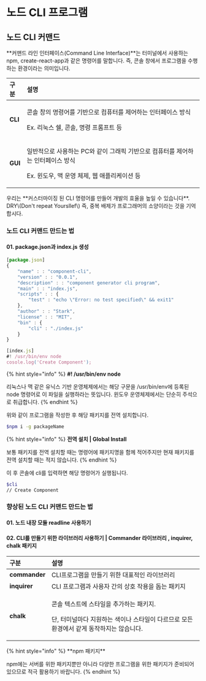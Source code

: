 # 노드 CLI 프로그램

## 노드 CLI 커맨드 

 **커맨드 라인 인터페이스\(Command Line Interface\)**는 터미널에서 사용하는 npm, create-react-app과 같은 명령어를 말합니다. 즉, 콘솔 창에서 프로그램을 수행하는 환경이라는 의미입니다.

<table>
  <thead>
    <tr>
      <th style="text-align:left">&#xAD6C;&#xBD84;</th>
      <th style="text-align:left">&#xC124;&#xBA85;</th>
    </tr>
  </thead>
  <tbody>
    <tr>
      <td style="text-align:left"><b>CLI</b> 
      </td>
      <td style="text-align:left">
        <p>&#xCF58;&#xC194; &#xCC3D;&#xC758; &#xBA85;&#xB839;&#xC5B4;&#xB97C; &#xAE30;&#xBC18;&#xC73C;&#xB85C;
          &#xCEF4;&#xD4E8;&#xD130;&#xB97C; &#xC81C;&#xC5B4;&#xD558;&#xB294; &#xC778;&#xD130;&#xD398;&#xC774;&#xC2A4;
          &#xBC29;&#xC2DD;</p>
        <p>Ex. &#xB9AC;&#xB205;&#xC2A4; &#xC258;, &#xCF58;&#xC194;, &#xBA85;&#xB839;
          &#xD504;&#xB86C;&#xD504;&#xD2B8; &#xB4F1;</p>
      </td>
    </tr>
    <tr>
      <td style="text-align:left"><b>GUI</b>
      </td>
      <td style="text-align:left">
        <p>&#xC77C;&#xBC18;&#xC801;&#xC73C;&#xB85C; &#xC0AC;&#xC6A9;&#xD558;&#xB294;
          PC&#xC640; &#xAC19;&#xC774; &#xADF8;&#xB798;&#xD53D; &#xAE30;&#xBC18;&#xC73C;&#xB85C;
          &#xCEF4;&#xD4E8;&#xD130;&#xB97C; &#xC81C;&#xC5B4;&#xD558;&#xB294; &#xC778;&#xD130;&#xD398;&#xC774;&#xC2A4;
          &#xBC29;&#xC2DD;</p>
        <p>Ex. &#xC708;&#xB3C4;&#xC6B0;, &#xB9E5; &#xC6B4;&#xC601; &#xCCB4;&#xC81C;,
          &#xC6F9; &#xC560;&#xD50C;&#xB9AC;&#xCF00;&#xC774;&#xC158; &#xB4F1;</p>
      </td>
    </tr>
  </tbody>
</table> 우리는 **커스터마이징 된 CLI 명령어를 만들어 개발의 효율을 높일 수 있습니다**. DRY\(Don't repeat Yoursllef\) 즉, 중복 배제가 프로그래머의 소양이라는 것을 기억합시다.

### 노드 CLI 커맨드 만드는 법

#### 01. package.json과 index.js 생성

```javascript
[package.json]
{
    "name" : : "component-cli",
    "version" : : "0.0.1",
    "description" : : "component generator cli program",
    "main" : : "index.js",
    "scripts" : : {
        "test" : "echo \"Error: no test specified\" && exit1"
    },
    "author" : : "Stark",
    "license" : : "MIT",
    "bin" : {
        "cli" : "./index.js"
    }
}
```

```javascript
[index.js]
#! /usr/bin/env node
cosole.log('Create Component');
```

{% hint style="info" %}
**\#! /usr/bin/env node**

리눅스나 맥 같은 유닉스 기반 운영체제에서는 해당 구문을 /usr/bin/env에 등록된 node 명령어로 이 파일을 실행하라는 뜻입니다. 윈도우 운영체제에서는 단순히 주석으로 취급합니다.
{% endhint %}

 위와 같이 프로그램을 작성한 후 해당 패키지를 전역 설치합니다.

```bash
$npm i -g packageName
```

{% hint style="info" %}
**전역 설치 \| Global Install**

보통 패키지를 전역 설치할 때는 명령어에 패키지명을 함께 적어주지만 현재 패키지를 전역 설치할 때는 적지 않습니다. 
{% endhint %}

 이 후 콘솔에 cli를 입력하면 해당 명령어가 실행됩니다. 

```bash
$cli
// Create Component
```

### 향상된 노드 CLI 커맨드 만드는 법

#### 01. 노드 내장 모듈 readline 사용하기



#### 02. CLI를 만들기 위한 라이브러리 사용하기 \| Commander 라이브러리 , inquirer, chalk 패키지 

<table>
  <thead>
    <tr>
      <th style="text-align:left">&#xAD6C;&#xBD84;</th>
      <th style="text-align:left">&#xC124;&#xBA85;</th>
    </tr>
  </thead>
  <tbody>
    <tr>
      <td style="text-align:left"><b>commander</b>
      </td>
      <td style="text-align:left">CLI&#xD504;&#xB85C;&#xADF8;&#xB7A8;&#xC744; &#xB9CC;&#xB4E4;&#xAE30; &#xC704;&#xD55C;
        &#xB300;&#xD45C;&#xC801;&#xC778; &#xB77C;&#xC774;&#xBE0C;&#xB7EC;&#xB9AC;</td>
    </tr>
    <tr>
      <td style="text-align:left"><b>inquirer</b>
      </td>
      <td style="text-align:left">CLI &#xD504;&#xB85C;&#xADF8;&#xB7A8;&#xACFC; &#xC0AC;&#xC6A9;&#xC790;
        &#xAC04;&#xC758; &#xC0C1;&#xD638; &#xC791;&#xC6A9;&#xC744; &#xB3D5;&#xB294;
        &#xD328;&#xD0A4;&#xC9C0;</td>
    </tr>
    <tr>
      <td style="text-align:left"><b>chalk</b>
      </td>
      <td style="text-align:left">
        <p>&#xCF58;&#xC194; &#xD14D;&#xC2A4;&#xD2B8;&#xC5D0; &#xC2A4;&#xD0C0;&#xC77C;&#xC744;
          &#xCD94;&#xAC00;&#xD558;&#xB294; &#xD328;&#xD0A4;&#xC9C0;.</p>
        <p>&#xB2E8;, &#xD130;&#xBBF8;&#xB110;&#xB9C8;&#xB2E4; &#xC9C0;&#xC6D0;&#xD558;&#xB294;
          &#xC0C9;&#xC774;&#xB098; &#xC2A4;&#xD0C0;&#xC77C;&#xC774; &#xB2E4;&#xB974;&#xBBC0;&#xB85C;
          &#xBAA8;&#xB4E0; &#xD658;&#xACBD;&#xC5D0;&#xC11C; &#xAC19;&#xAC8C; &#xB3D9;&#xC791;&#xD558;&#xC9C0;&#xB294;
          &#xC54A;&#xC2B5;&#xB2C8;&#xB2E4;.</p>
      </td>
    </tr>
  </tbody>
</table>{% hint style="info" %}
**npm 패키지**

 npm에는 서버를 위한 패키지뿐만 아니라 다양한 프로그램을 위한 패키지가 준비되어 있으므로 적극 활용하기 바랍니다. 
{% endhint %}

